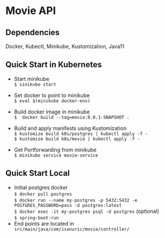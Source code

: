 # Movie API

## Dependencies
Docker, Kubectl, Minikube, Kustomization, Java11

## Quick Start in Kubernetes

* Start minikube  
`$ sinikube start`

* Set docker to point to minikube  
`$ eval $(minikube docker-env)`
* Build docker image in minikube  
`$  docker build --tag=movie:0.0.1-SNAPSHOT .
`
* Build and apply manifests using Kustomization  
`$ kustomize build k8s/postgres | kubectl apply -f -`  
`$ kustomize build k8s/movie | kubectl apply -f -   `
* Get Portforwarding from minikube  
`$ minikube service movie-service
`

## Quick Start Local
* Initial postgres docker  
`$ docker pull postgres`  
`$ docker run --name my-postgres -p 5432:5432 -e POSTGRES_PASSWORD=pass -d postgres:latest`  
`$ docker exec -it my-postgres psql -U postgres` (optional)  
`$ spring-boot:run`
* End points are located in ` src/main/java/com/isanuric/movie/controller/`